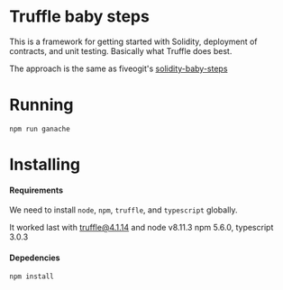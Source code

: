 

# Truffle baby steps
This is a framework for getting started with Solidity, deployment of contracts, and unit testing. Basically what Truffle 
does best.

The approach is the same as fiveogit's [solidity-baby-steps](https://github.com/fivedogit/solidity-baby-steps)


# Running

`npm run ganache`


# Installing 

#### Requirements
We need to install `node`, `npm`, `truffle`, and `typescript` globally.

It worked last with truffle@4.1.14 and node v8.11.3 npm 5.6.0, typescript 3.0.3

#### Depedencies
`npm install`
